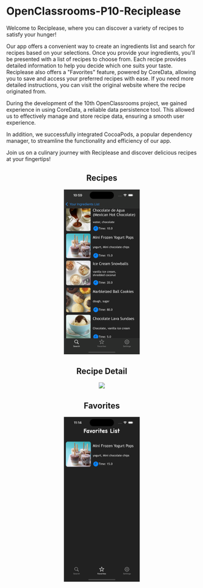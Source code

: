 # OpenClassrooms-P10-Reciplease

Welcome to Reciplease, where you can discover a variety of recipes to satisfy your hunger!

Our app offers a convenient way to create an ingredients list and search for recipes based on your selections. 
Once you provide your ingredients, you'll be presented with a list of recipes to choose from. 
Each recipe provides detailed information to help you decide which one suits your taste.
Reciplease also offers a "Favorites" feature, powered by CoreData, allowing you to save and access your preferred recipes with ease.
If you need more detailed instructions, you can visit the original website where the recipe originated from.

During the development of the 10th OpenClassrooms project, we gained experience in using CoreData, a reliable data persistence tool. 
This allowed us to effectively manage and store recipe data, ensuring a smooth user experience.

In addition, we successfully integrated CocoaPods, a popular dependency manager, to streamline the functionality and efficiency of our app.

Join us on a culinary journey with Reciplease and discover delicious recipes at your fingertips!

<div align="center">
  <h2> Recipes </h2>
  <img src="https://github.com/MickaeliOS/OpenClassrooms-P10-Reciplease/blob/master/Divers/Images/Recipes.png" width="200">
</div>

<div align="center">
    <h2> Recipe Detail </h2>
  <img src="https://github.com/MickaeliOS/OpenClassrooms-P10-Reciplease/blob/master/Divers/Images/RecipeDetail.png" width="200">
</div>

<div align="center">
    <h2> Favorites </h2>
  <img src="https://github.com/MickaeliOS/OpenClassrooms-P10-Reciplease/blob/master/Divers/Images/Favorites.png" width="200">
</div>
